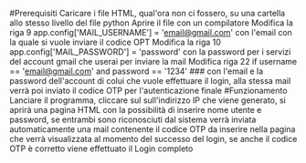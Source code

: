 #Prerequisiti
 Caricare i file HTML, qual'ora non ci fossero, su una cartella allo stesso livello del file python
 Aprire il file con un compilatore
 Modifica la riga 9        app.config['MAIL_USERNAME'] = 'email@gmail.com'        con l'email con la quale si vuole inviare il codice OPT
 Modifica la riga 10       app.config['MAIL_PASSWORD'] = 'password'        con la password per i servizi del account gmail che userai per inviare la mail
 Modifica riga 22        if username == 'email@gmail.com' and password == '1234'     ###     con l'email e la password dell'account di colui che vuole effettuare il login, alla stessa mail verrà poi inviato il codice OTP per l'autenticazione finale
#Funzionamento
 Lanciare il programma, cliccare sul sull'indirizzo IP che viene generato, si aprirà una pagina HTML con la possibilità di inserire nome utente e password, se entrambi sono riconosciuti dal sistema verrà inviata automaticamente una mail contenente il codice OTP da inserire nella pagina che verrà visualizzata al momento del successo del login, se anche il codice OTP è corretto viene effettuato il Login completo
